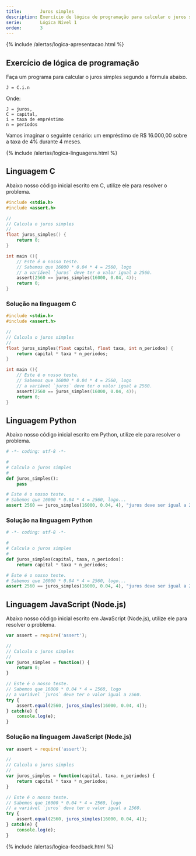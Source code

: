 ```yaml
---
title:       Juros simples
description: Exercício de lógica de programação para calcular o juros simples.
serie:       Lógica Nível 1
ordem:       3
---
```


{% include /alertas/logica-apresentacao.html %}

Exercício de lógica de programação
---

Faça um programa para calcular o juros simples segundo a fórmula abaixo.

    J = C.i.n

Onde:

    J = juros,
    C = capital,
    i = taxa de empréstimo
    n = períodos

Vamos imaginar o seguinte cenário: um empréstimo de R$ 16.000,00 sobre a taxa de 4% durante 4 meses.


{% include /alertas/logica-linguagens.html %}


Linguagem C
---

Abaixo nosso código inicial escrito em C, utilize ele para resolver o problema.

```c
#include <stdio.h>
#include <assert.h>

//
// Calcula o juros simples
//
float juros_simples() {
    return 0;
}

int main (){
    // Este é o nosso teste.
    // Sabemos que 16000 * 0.04 * 4 = 2560, logo
    // a variável `juros` deve ter o valor igual a 2560.
    assert(2560 == juros_simples(16000, 0.04, 4));
    return 0;
}
```

### Solução na linguagem C

```c
#include <stdio.h>
#include <assert.h>

//
// Calcula o juros simples
//
float juros_simples(float capital, float taxa, int n_periodos) {
    return capital * taxa * n_periodos;
}

int main (){
    // Este é o nosso teste.
    // Sabemos que 16000 * 0.04 * 4 = 2560, logo
    // a variável `juros` deve ter o valor igual a 2560.
    assert(2560 == juros_simples(16000, 0.04, 4));
    return 0;
}
```


Linguagem Python
---

Abaixo nosso código inicial escrito em Python, utilize ele para resolver o problema.

```python
# -*- coding: utf-8 -*-

#
# Calcula o juros simples
#
def juros_simples():
    pass

# Este é o nosso teste.
# Sabemos que 16000 * 0.04 * 4 = 2560, logo...
assert 2560 == juros_simples(16000, 0.04, 4), "juros deve ser igual a 2560"
```

### Solução na linguagem Python

```python
# -*- coding: utf-8 -*-

#
# Calcula o juros simples
#
def juros_simples(capital, taxa, n_periodos):
    return capital * taxa * n_periodos;

# Este é o nosso teste.
# Sabemos que 16000 * 0.04 * 4 = 2560, logo...
assert 2560 == juros_simples(16000, 0.04, 4), "juros deve ser igual a 2560"
```


Linguagem JavaScript (Node.js)
---

Abaixo nosso código inicial escrito em JavaScript (Node.js), utilize ele para resolver o problema.


```javascript
var assert = require('assert');

//
// Calcula o juros simples
//
var juros_simples = function() {
    return 0;
}

// Este é o nosso teste.
// Sabemos que 16000 * 0.04 * 4 = 2560, logo
// a variável `juros` deve ter o valor igual a 2560.
try {
    assert.equal(2560, juros_simples(16000, 0.04, 4));
} catch(e) {
    console.log(e);
}
```


### Solução na linguagem JavaScript (Node.js)


```javascript
var assert = require('assert');

//
// Calcula o juros simples
//
var juros_simples = function(capital, taxa, n_periodos) {
    return capital * taxa * n_periodos;
}

// Este é o nosso teste.
// Sabemos que 16000 * 0.04 * 4 = 2560, logo
// a variável `juros` deve ter o valor igual a 2560.
try {
    assert.equal(2560, juros_simples(16000, 0.04, 4));
} catch(e) {
    console.log(e);
}
```

{% include /alertas/logica-feedback.html %}